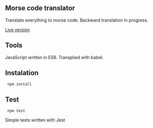 ## Morse code translator

Translate everything to morse code.
Backward translation in progress.

[Live version](https://piotrbartnik.github.io/morse/)

## Tools  

JavaScript written in ES6. Transplied with babel.

## Instalation 

`` 
npm install
``

## Test 

`` 
npm test
``

Simple tests written with Jest
